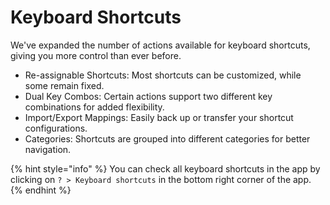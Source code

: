 # Keyboard Shortcuts

We've expanded the number of actions available for keyboard shortcuts, giving you more control than ever before.

* Re-assignable Shortcuts: Most shortcuts can be customized, while some remain fixed.
* Dual Key Combos: Certain actions support two different key combinations for added flexibility.
* Import/Export Mappings: Easily back up or transfer your shortcut configurations.
* Categories: Shortcuts are grouped into different categories for better navigation.

{% hint style="info" %}
You can check all keyboard shortcuts in the app by clicking on `? > Keyboard shortcuts` in the bottom right corner of the app.
{% endhint %}

<figure><img src="../../../.gitbook/assets/image (212).png" alt=""><figcaption></figcaption></figure>

